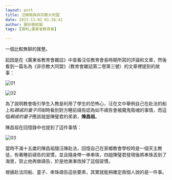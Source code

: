 ```yaml
---
layout: post
title: 汪精衛與非宗教大同盟
date: 2023-11-02 01:38:41
author: 銀灰條紋貓
tags: [資料,廣東省教育會]

---
```


一個比較無聊的匯整。

起因是在《廣東省教育會雜誌》中查看汪任教育會長時期所寫的評論和文章，然後看到一篇名為《非宗教大同盟》（教育會雜誌第二卷第三號）的文章裡提到的故事：

![01](https://s2.loli.net/2023/11/02/zNowQIPscTMXKbZ.jpg)

![02](https://s2.loli.net/2023/11/02/d6A7aOZ13cuTKsS.jpg)

為了說明教會吸引學生入教是利用了學生的恐怖心，汪在文中舉例自己在赴法的船上和*親戚的童子同船*時看到對方睡前禱告認為如不禱告會被魔鬼吸魂的事情，而這個*親戚的童子*應該就是陳璧君的弟弟，**陳昌祖**。

陳昌祖在回憶錄中也提到了這件事情：

![03](https://s2.loli.net/2023/11/02/g3scrdOUwiJyD7o.jpg)

當時不滿十五歲的陳昌祖隨汪陳赴法，回憶自己在家鄉教會學校時是一個天主教徒，有著睡前禱告的習慣，並且隨身帶一串串珠，四姐陳璧君發現後將串珠丟到了海里，禁止他再做禱告，於是他漸漸改掉了這個習慣。

根據赴法同船、童子、串珠禱告這些要素，其實就能夠確定兩個人說的是一件事。





